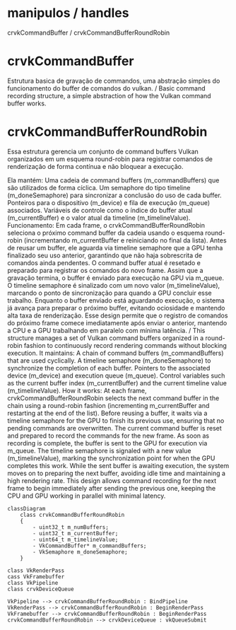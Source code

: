 # manipulos / handles
crvkCommandBuffer / crvkCommandBufferRoundRobin

# crvkCommandBuffer
Estrutura basica de gravação de commandos, uma abstração simples do funcionamento do buffer de comandos do vulkan.
/
Basic command recording structure, a simple abstraction of how the Vulkan command buffer works.

# crvkCommandBufferRoundRobin

Essa estrutura gerencia um conjunto de command buffers Vulkan organizados em um esquema round-robin para registrar comandos de renderização de forma contínua e não bloquear a execução.
  
Ela mantém:
Uma cadeia de command buffers (m_commandBuffers) que são utilizados de forma cíclica.
Um semaphore do tipo timeline (m_doneSemaphore) para sincronizar a conclusão do uso de cada buffer.
Ponteiros para o dispositivo (m_device) e fila de execução (m_queue) associados.
Variáveis de controle como o índice do buffer atual (m_currentBuffer) e o valor atual da timeline (m_timelineValue).
Funcionamento:
Em cada frame, o crvkCommandBufferRoundRobin seleciona o próximo command buffer da cadeia usando o esquema round-robin (incrementando m_currentBuffer e reiniciando no final da lista).
Antes de reusar um buffer, ele aguarda via timeline semaphore que a GPU tenha finalizado seu uso anterior, garantindo que não haja sobrescrita de comandos ainda pendentes.
O command buffer atual é resetado e preparado para registrar os comandos do novo frame.
Assim que a gravação termina, o buffer é enviado para execução na GPU via m_queue.
O timeline semaphore é sinalizado com um novo valor (m_timelineValue), marcando o ponto de sincronização para quando a GPU concluir esse trabalho.
Enquanto o buffer enviado está aguardando execução, o sistema já avança para preparar o próximo buffer, evitando ociosidade e mantendo alta taxa de renderização.
Esse design permite que o registro de comandos do próximo frame comece imediatamente após enviar o anterior, mantendo a CPU e a GPU trabalhando em paralelo com mínima latência.
/
This structure manages a set of Vulkan command buffers organized in a round-robin fashion to continuously record rendering commands without blocking execution.
It maintains:
A chain of command buffers (m_commandBuffers) that are used cyclically.
A timeline semaphore (m_doneSemaphore) to synchronize the completion of each buffer.
Pointers to the associated device (m_device) and execution queue (m_queue).
Control variables such as the current buffer index (m_currentBuffer) and the current timeline value (m_timelineValue).
How it works:
At each frame, crvkCommandBufferRoundRobin selects the next command buffer in the chain using a round-robin fashion (incrementing m_currentBuffer and restarting at the end of the list).
Before reusing a buffer, it waits via a timeline semaphore for the GPU to finish its previous use, ensuring that no pending commands are overwritten.
The current command buffer is reset and prepared to record the commands for the new frame.
As soon as recording is complete, the buffer is sent to the GPU for execution via m_queue.
The timeline semaphore is signaled with a new value (m_timelineValue), marking the synchronization point for when the GPU completes this work.
While the sent buffer is awaiting execution, the system moves on to preparing the next buffer, avoiding idle time and maintaining a high rendering rate.
This design allows command recording for the next frame to begin immediately after sending the previous one, keeping the CPU and GPU working in parallel with minimal latency.
```mermaid
classDiagram
    class crvkCommandBufferRoundRobin 
    {
        - uint32_t m_numBuffers;
        - uint32_t m_currentBuffer;
        - uint64_t m_timelineValue;
        - VkCommandBuffer* m_commandBuffers;
        - VkSemaphore m_doneSemaphore;
    }

class VkRenderPass
cass VkFramebuffer
class VkPipeline
class crvkDeviceQueue

VkPipeline --> crvkCommandBufferRoundRobin : BindPipeline
VkRenderPass --> crvkCommandBufferRoundRobin : BeginRenderPass
VkFramebuffer --> crvkCommandBufferRoundRobin : BeginRenderPass
crvkCommandBufferRoundRobin --> crvkDeviceQueue : vkQueueSubmit
   ```
